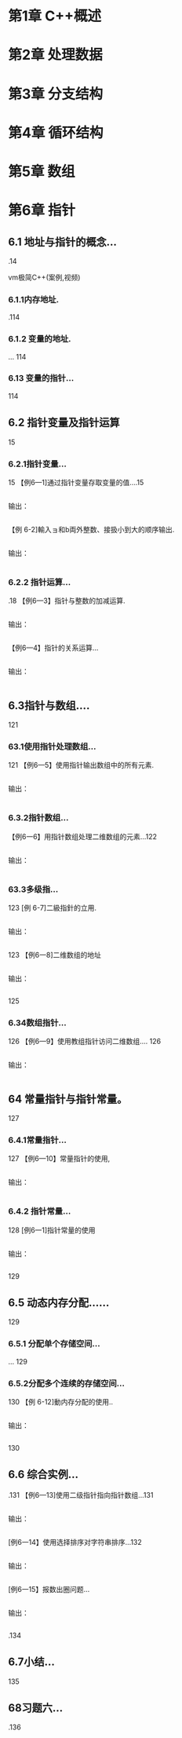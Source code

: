 # 第1章  C++概述

# 第2章 处理数据

# 第3章 分支结构

# 第4章 循环结构

# 第5章 数组

# 第6章 指针

## 6.1 地址与指针的概念…

.14

vm极简C++(案例,视频)

### 6.1.1内存地址.

.114

### 6.1.2 变量的地址.

…
114

### 6.13 变量的指针…

114

## 6.2 指针变量及指针运算

15

### 6.2.1指针变量…

15
【例6—1]通过指针变量存取变量的值….15

```c++

```

输出：

```

```

【例 6-2]輸入ョ和b両外整数、接扱小到大的顺序输出.
```c++

```

输出：

```

```

### 6.2.2 指针运算…

.18
【例6—3】指针与整数的加减运算.

```c++

```

输出：

```

```
【例6—4】指针的关系运算…
```c++

```

输出：

```

```

## 6.3指针与数组….

121

### 63.1使用指针处理数组…

121
【例6—5】使用指针输出数组中的所有元素.

```c++

```

输出：

```

```

### 6.3.2指针数组…


【例6一6】用指针数组处理二维数组的元素…122

```c++

```

输出：

```

```

### 63.3多级指…

123
[例 6-7]二級指針的立用.

```c++

```

输出：

```

```

123
【例6一8]二维数组的地址

```c++

```

输出：

```

```

125

### 6.34数组指针…

126
【例6—9】使用教组指针访问二维数组…. 126

```c++

```

输出：

```

```

## 64 常量指针与指针常量。

127

### 6.4.1常量指针…

127
【例6—10】常量指针的使用,

```c++

```

输出：

```

```

### 6.4.2 指针常量…

128
[例6一1]指针常量的使用

```c++

```

输出：

```

```

129

## 6.5 动态内存分配……

129

### 6.5.1 分配单个存储空间…

…
129

### 6.5.2分配多个连续的存储空间…

130
【例 6-12]動内存分配的使用..

```c++

```

输出：

```

```

130

## 6.6 综合实例…

.131
【例6—13]使用二级指针指向指针数组…131

```c++

```

输出：

```

```

[例6一14】使用选择排序对字符串排序…132

```c++

```

输出：

```

```

[例6一15】报数出圈问题…

```c++

```

输出：

```

```

.134

##  6.7小结…

135

## 68习题六…

.136



















